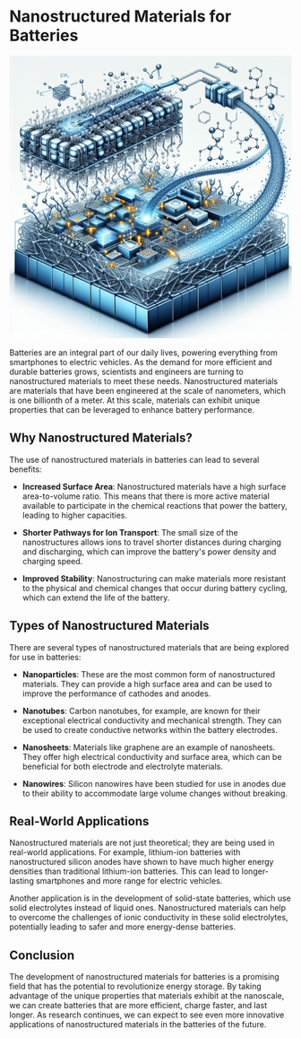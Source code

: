 # Nanostructured Materials for Batteries

![Nanostructured materials in a high-performance battery](https://raw.githubusercontent.com/Kanakjr/100-days-of-AI-Writing/main/images/Nanostructured-Materials-for-Batteries.png)

Batteries are an integral part of our daily lives, powering everything from smartphones to electric vehicles. As the demand for more efficient and durable batteries grows, scientists and engineers are turning to nanostructured materials to meet these needs. Nanostructured materials are materials that have been engineered at the scale of nanometers, which is one billionth of a meter. At this scale, materials can exhibit unique properties that can be leveraged to enhance battery performance.

## Why Nanostructured Materials?

The use of nanostructured materials in batteries can lead to several benefits:

- **Increased Surface Area**: Nanostructured materials have a high surface area-to-volume ratio. This means that there is more active material available to participate in the chemical reactions that power the battery, leading to higher capacities.

- **Shorter Pathways for Ion Transport**: The small size of the nanostructures allows ions to travel shorter distances during charging and discharging, which can improve the battery's power density and charging speed.

- **Improved Stability**: Nanostructuring can make materials more resistant to the physical and chemical changes that occur during battery cycling, which can extend the life of the battery.

## Types of Nanostructured Materials

There are several types of nanostructured materials that are being explored for use in batteries:

- **Nanoparticles**: These are the most common form of nanostructured materials. They can provide a high surface area and can be used to improve the performance of cathodes and anodes.

- **Nanotubes**: Carbon nanotubes, for example, are known for their exceptional electrical conductivity and mechanical strength. They can be used to create conductive networks within the battery electrodes.

- **Nanosheets**: Materials like graphene are an example of nanosheets. They offer high electrical conductivity and surface area, which can be beneficial for both electrode and electrolyte materials.

- **Nanowires**: Silicon nanowires have been studied for use in anodes due to their ability to accommodate large volume changes without breaking.

## Real-World Applications

Nanostructured materials are not just theoretical; they are being used in real-world applications. For example, lithium-ion batteries with nanostructured silicon anodes have shown to have much higher energy densities than traditional lithium-ion batteries. This can lead to longer-lasting smartphones and more range for electric vehicles.

Another application is in the development of solid-state batteries, which use solid electrolytes instead of liquid ones. Nanostructured materials can help to overcome the challenges of ionic conductivity in these solid electrolytes, potentially leading to safer and more energy-dense batteries.

## Conclusion

The development of nanostructured materials for batteries is a promising field that has the potential to revolutionize energy storage. By taking advantage of the unique properties that materials exhibit at the nanoscale, we can create batteries that are more efficient, charge faster, and last longer. As research continues, we can expect to see even more innovative applications of nanostructured materials in the batteries of the future.

